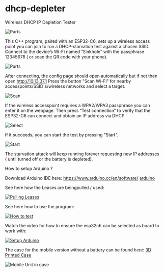 # dhcp-depleter
Wireless DHCP IP Depletion Tester

![Parts](https://github.com/keldnorman/dhcp-depleter/blob/main/images/parts.jpg?raw=true)

This C++ program, paired with an ESP32-C6, sets up a wireless access point you can join to run a DHCP-starvation test against a chosen SSID.
Connect to the device’s Wi-Fi named “Sinkhole” with the passphrase 12345678 ( or scan the QR code with your phone).

![Parts](https://github.com/keldnorman/dhcp-depleter/blob/main/images/qr.png?raw=true)

After connecting, the config page should open automatically but if not then open http://10.13.37.1
Press the button "Scan Wi-Fi" for nearby accesspoints/SSID's/wireless networks and select a target.

![Scan](https://github.com/keldnorman/dhcp-depleter/blob/main/images/scan.png?raw=true)

If the wireless accesspoint requires a WPA2/WPA3 passphrase you can enter it on the webpage.
Then press “Test connection” to verify that the ESP32-C6 can connect and obtain an IP address via DHCP.

![Select](https://github.com/keldnorman/dhcp-depleter/blob/main/images/select.png?raw=true)

If it succeeds, you can start the test by pressing "Start".

![Start](https://github.com/keldnorman/dhcp-depleter/blob/main/images/start.png?raw=true)

The starvation attack will keep running forever requesting new IP addresses ( until turned off or the battery is depleted).

How to setup Arduino ?

Download Arduino IDE here: https://www.arduino.cc/en/software/ [arduino](https://www.arduino.cc/en/software/)

See here how the Leases are beingpulled / used:

[![Pulling Leases](https://raw.githubusercontent.com/keldnorman/dhcp-depleter/main/images/leases-being-used.png)](https://youtu.be/7uPJfRRhf8c)

See here how to use the program:

[![How to test](https://raw.githubusercontent.com/keldnorman/dhcp-depleter/main/images/how-to-test.png)](https://youtube.com/shorts/jGS-Ibb9VLU?feature=share)

Watch the video for how to ensure the esp32c6 can be selected as board to work with: 

[![Setup Arduino](https://raw.githubusercontent.com/keldnorman/dhcp-depleter/main/images/setup-arduino.png)](https://youtu.be/H0T0AxxFajg)

The case for the mobile version without a battery can be found here: [3D Printed Case](https://makerworld.com/en/models/1723550-seeed-studio-xiao-esp32-c6-snap-fit-wall-mount#profileId-1829704)

![Mobile Unit in case](https://github.com/keldnorman/dhcp-depleter/blob/main/images/mobile_small.png?raw=true) 
